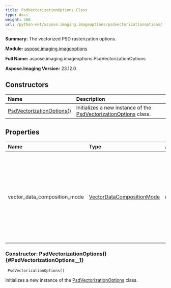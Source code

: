 ```yaml
---
title: PsdVectorizationOptions Class
type: docs
weight: 260
url: /python-net/aspose.imaging.imageoptions/psdvectorizationoptions/
---
```


**Summary:** The vectorized PSD rasterization options.

**Module:** [aspose.imaging.imageoptions](/imaging/python-net/aspose.imaging.imageoptions/)

**Full Name:** aspose.imaging.imageoptions.PsdVectorizationOptions

**Aspose.Imaging Version:** 23.12.0

## **Constructors**
| **Name** | **Description** |
| :- | :- |
| [PsdVectorizationOptions()](#PsdVectorizationOptions__1) | Initializes a new instance of the [PsdVectorizationOptions](/imaging/python-net/aspose.imaging.imageoptions/psdvectorizationoptions/) class. |
## **Properties**
| **Name** | **Type** | **Access** | **Description** |
| :- | :- | :- | :- |
| vector_data_composition_mode | [VectorDataCompositionMode](/imaging/python-net/aspose.imaging.fileformats.psd/vectordatacompositionmode/) | r/w | Gets or sets the vector data composition mode. Defines the vector data composition mode that is used on export from vector formats to PSD. |


### Constructor: PsdVectorizationOptions() {#PsdVectorizationOptions__1}


```
 PsdVectorizationOptions() 
```

Initializes a new instance of the [PsdVectorizationOptions](/imaging/python-net/aspose.imaging.imageoptions/psdvectorizationoptions/) class.

